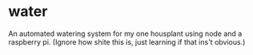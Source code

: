 # water
An automated watering system for my one housplant using node and a raspberry pi.
(Ignore how shite this is, just learning if that ins't obvious.) 
